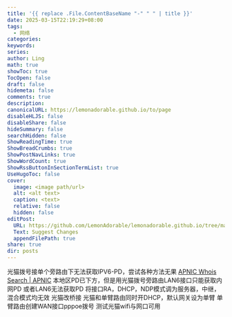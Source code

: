 ```yaml
---
title: '{{ replace .File.ContentBaseName "-" " " | title }}'
date: 2025-03-15T22:19:29+08:00
tags:
  - 网络
categories: 
keywords: 
series: 
author: Ling
math: true
showToc: true
TocOpen: false
draft: false
hidemeta: false
comments: true
description: 
canonicalURL: https://lemonadorable.github.io/to/page
disableHLJS: false
disableShare: false
hideSummary: false
searchHidden: false
ShowReadingTime: true
ShowBreadCrumbs: true
ShowPostNavLinks: true
ShowWordCount: true
ShowRssButtonInSectionTermList: true
UseHugoToc: false
cover:
  image: <image path/url>
  alt: <alt text>
  caption: <text>
  relative: false
  hidden: false
editPost:
  URL: https://github.com/LemonAdorable/lemonadorable.github.io/tree/master/content
  Text: Suggest Changes
  appendFilePath: true
share: true
dir: posts
---
```


光猫拨号接单个旁路由下无法获取IPV6-PD，尝试各种方法无果
[APNIC Whois Search | APNIC](https://wq.apnic.net/static/search.html)
本地区PD已下方，但是用光猫拨号旁路由LAN6接口只能获取内网PD
或者LAN6无法获取PD
将接口RA，DHCP，NDP模式调为服务器，中继，混合模式均无效
光猫改桥接
光猫和单臂路由同时开DHCP，默认网关设为单臂
单臂路由创建WAN接口pppoe拨号
测试光猫wifi与网口可用
